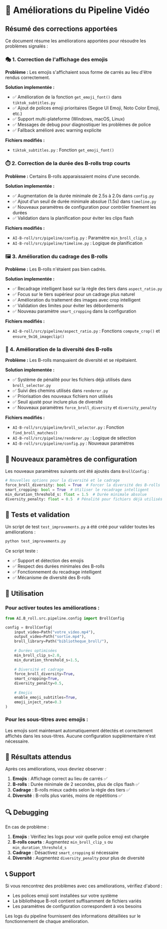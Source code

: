 # 🚀 Améliorations du Pipeline Vidéo

## Résumé des corrections apportées

Ce document résume les améliorations apportées pour résoudre les problèmes signalés :

### 🎭 1. Correction de l'affichage des emojis

**Problème :** Les emojis s'affichaient sous forme de carrés au lieu d'être rendus correctement.

**Solution implementée :**
- ✅ Amélioration de la fonction `get_emoji_font()` dans `tiktok_subtitles.py`
- ✅ Ajout de polices emoji prioritaires (Segoe UI Emoji, Noto Color Emoji, etc.)
- ✅ Support multi-plateforme (Windows, macOS, Linux)
- ✅ Messages de debug pour diagnostiquer les problèmes de police
- ✅ Fallback amélioré avec warning explicite

**Fichiers modifiés :**
- `tiktok_subtitles.py` : Fonction `get_emoji_font()`

### ⏱️ 2. Correction de la durée des B-rolls trop courts

**Problème :** Certains B-rolls apparaissaient moins d'une seconde.

**Solution implementée :**
- ✅ Augmentation de la durée minimale de 2.5s à 2.0s dans `config.py`
- ✅ Ajout d'un seuil de durée minimale absolue (1.5s) dans `timeline.py`
- ✅ Nouveaux paramètres de configuration pour contrôler finement les durées
- ✅ Validation dans la planification pour éviter les clips flash

**Fichiers modifiés :**
- `AI-B-roll/src/pipeline/config.py` : Paramètre `min_broll_clip_s`
- `AI-B-roll/src/pipeline/timeline.py` : Logique de planification

### 🖼️ 3. Amélioration du cadrage des B-rolls

**Problème :** Les B-rolls n'étaient pas bien cadrés.

**Solution implementée :**
- ✅ Recadrage intelligent basé sur la règle des tiers dans `aspect_ratio.py`
- ✅ Focus sur le tiers supérieur pour un cadrage plus naturel
- ✅ Amélioration du traitement des images avec crop intelligent
- ✅ Validation des limites pour éviter les débordements
- ✅ Nouveau paramètre `smart_cropping` dans la configuration

**Fichiers modifiés :**
- `AI-B-roll/src/pipeline/aspect_ratio.py` : Fonctions `compute_crop()` et `ensure_9x16_imageclip()`

### 🎲 4. Amélioration de la diversité des B-rolls

**Problème :** Les B-rolls manquaient de diversité et se répétaient.

**Solution implementée :**
- ✅ Système de pénalité pour les fichiers déjà utilisés dans `broll_selector.py`
- ✅ Suivi des chemins utilisés dans `renderer.py`
- ✅ Priorisation des nouveaux fichiers non utilisés
- ✅ Seuil ajusté pour inclure plus de diversité
- ✅ Nouveaux paramètres `force_broll_diversity` et `diversity_penalty`

**Fichiers modifiés :**
- `AI-B-roll/src/pipeline/broll_selector.py` : Fonction `find_broll_matches()`
- `AI-B-roll/src/pipeline/renderer.py` : Logique de sélection
- `AI-B-roll/src/pipeline/config.py` : Nouveaux paramètres

## 🔧 Nouveaux paramètres de configuration

Les nouveaux paramètres suivants ont été ajoutés dans `BrollConfig` :

```python
# Nouvelles options pour la diversité et le cadrage
force_broll_diversity: bool = True  # Forcer la diversité des B-rolls
smart_cropping: bool = True  # Utiliser le recadrage intelligent
min_duration_threshold_s: float = 1.5  # Durée minimale absolue
diversity_penalty: float = 0.5  # Pénalité pour fichiers déjà utilisés
```

## 🧪 Tests et validation

Un script de test `test_improvements.py` a été créé pour valider toutes les améliorations :

```bash
python test_improvements.py
```

Ce script teste :
- ✅ Support et détection des emojis
- ✅ Respect des durées minimales des B-rolls
- ✅ Fonctionnement du recadrage intelligent
- ✅ Mécanisme de diversité des B-rolls

## 📝 Utilisation

### Pour activer toutes les améliorations :

```python
from AI.B_roll.src.pipeline.config import BrollConfig

config = BrollConfig(
    input_video=Path("votre_video.mp4"),
    output_video=Path("sortie.mp4"),
    broll_library=Path("bibliotheque_broll/"),
    
    # Durées optimisées
    min_broll_clip_s=2.0,
    min_duration_threshold_s=1.5,
    
    # Diversité et cadrage
    force_broll_diversity=True,
    smart_cropping=True,
    diversity_penalty=0.5,
    
    # Emojis
    enable_emoji_subtitles=True,
    emoji_inject_rate=0.3
)
```

### Pour les sous-titres avec emojis :

Les emojis sont maintenant automatiquement détectés et correctement affichés dans les sous-titres. Aucune configuration supplémentaire n'est nécessaire.

## 🎯 Résultats attendus

Après ces améliorations, vous devriez observer :

1. **Emojis** : Affichage correct au lieu de carrés ✅
2. **B-rolls** : Durée minimale de 2 secondes, plus de clips flash ✅  
3. **Cadrage** : B-rolls mieux cadrés selon la règle des tiers ✅
4. **Diversité** : B-rolls plus variés, moins de répétitions ✅

## 🔍 Debugging

En cas de problème :

1. **Emojis** : Vérifiez les logs pour voir quelle police emoji est chargée
2. **B-rolls courts** : Augmentez `min_broll_clip_s` ou `min_duration_threshold_s`
3. **Cadrage** : Désactivez `smart_cropping` si nécessaire
4. **Diversité** : Augmentez `diversity_penalty` pour plus de diversité

## 📞 Support

Si vous rencontrez des problèmes avec ces améliorations, vérifiez d'abord :
- Les polices emoji sont installées sur votre système
- La bibliothèque B-roll contient suffisamment de fichiers variés
- Les paramètres de configuration correspondent à vos besoins

Les logs du pipeline fournissent des informations détaillées sur le fonctionnement de chaque amélioration. 
